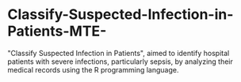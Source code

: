 # Classify-Suspected-Infection-in-Patients-MTE-
"Classify Suspected Infection in Patients", aimed to identify hospital patients with severe infections, particularly sepsis, by analyzing their medical records using the R programming language. 
